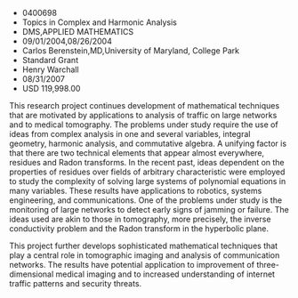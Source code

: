 
* 0400698
* Topics in Complex and Harmonic Analysis
* DMS,APPLIED MATHEMATICS
* 09/01/2004,08/26/2004
* Carlos Berenstein,MD,University of Maryland, College Park
* Standard Grant
* Henry Warchall
* 08/31/2007
* USD 119,998.00

This research project continues development of mathematical techniques that are
motivated by applications to analysis of traffic on large networks and to
medical tomography. The problems under study require the use of ideas from
complex analysis in one and several variables, integral geometry, harmonic
analysis, and commutative algebra. A unifying factor is that there are two
technical elements that appear almost everywhere, residues and Radon transforms.
In the recent past, ideas dependent on the properties of residues over fields of
arbitrary characteristic were employed to study the complexity of solving large
systems of polynomial equations in many variables. These results have
applications to robotics, systems engineering, and communications. One of the
problems under study is the monitoring of large networks to detect early signs
of jamming or failure. The ideas used are akin to those in tomography, more
precisely, the inverse conductivity problem and the Radon transform in the
hyperbolic plane.

This project further develops sophisticated mathematical techniques that play a
central role in tomographic imaging and analysis of communication networks. The
results have potential application to improvement of three-dimensional medical
imaging and to increased understanding of internet traffic patterns and security
threats.
